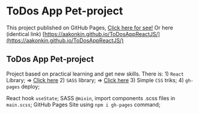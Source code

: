 # ToDos App Pet-project

This project published on GitHub Pages, [Click here for see!](https://aakonkin.github.io/ToDosAppReactJS/)
Or here (identical link) [https://aakonkin.github.io/ToDosAppReactJS/](https://aakonkin.github.io/ToDosAppReactJS/)

## ToDos App Pet-project
Project based on practical learning and get new skills.
There is:
    1) `React` Library; => [Click here](https://github.com/facebook/create-react-app) 
    2) `SASS` library; => [Click here](https://sass-lang.com/)
    3) Simple `CSS` triks;
    4) `gh-pages` deploy;

React hook `useState`;
SASS `@mixin`, import components .scss files in `main.scss`;
GitHub Pages Site using `npm i gh-pages` command;